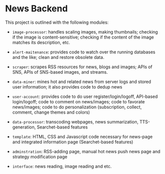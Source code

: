 News Backend
============

This project is outlined with the following modules:

* `image-processor`: handles scaling images, making thumbnails; checking if the
image is content-sensitive; checking if the content of the image matches its
description, etc.

* `alert-maitenance`: provides code to watch over the running databases and the like; clean and restore obsolete data.

* `scraper`: scrapes RSS resources for news, blogs and images; APIs of SNS,
APIs of SNS-based images, and streams.

* `data-miner`: mines hot and related news from server logs and stored user information; it also provides code to dedup news 

* `user-account`: provides code to do user register/login/logoff, API-based login/logoff; code to comment on news/images; code to favorate news/images; code to do personalization (subscription, collect, comment, change themes and colors)

* `data-processor`: transcoding webpages, news summarization, TTS-generation,
Searchet-based features 

* `template`: HTML, CSS and Javascript code necessary for news-page and
integrated information page (Searchet-based features)

* `adminstration`: RSS-adding page, manual hot news push news page and strategy
modification page 

* `interface`: news reading, image reading and etc.
